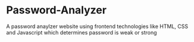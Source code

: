 # Password-Analyzer
A password anaylzer website using frontend technologies like HTML, CSS and Javascript which determines password is weak or strong
